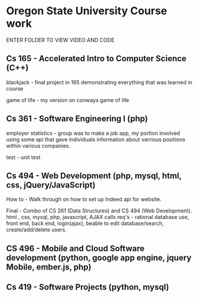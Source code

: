 # Oregon State University Course work

ENTER FOLDER TO VIEW VIDEO AND CODE

## Cs 165 - Accelerated Intro to Computer Science (C++) 

blackjack - final project in 165 demonstrating everything that was learned in course

game of life - my version on conways game of life

## Cs 361 - Software Engineering I (php) 

employer statistics - group was to make a job app, my portion involved using some api that gave individuals information about varrious positions within various companies.

test - unit test

## Cs 494 - Web Development (php, mysql, html, css, jQuery/JavaScript)

How to - Walk through on how to set up Indeed api for website.

Final - Combo of CS 261 (Data Structures) and CS 494 (Web Development). html , css, mysql, php, javascript, AJAX calls req's - rational database use, front end, back end, login(ajax), beable to edit database/search, create/add/delete users.

## CS 496 - Mobile and Cloud Software development (python, google app engine, jquery Mobile, ember.js, php) 

## Cs 419 - Software Projects (python, mysql) 


